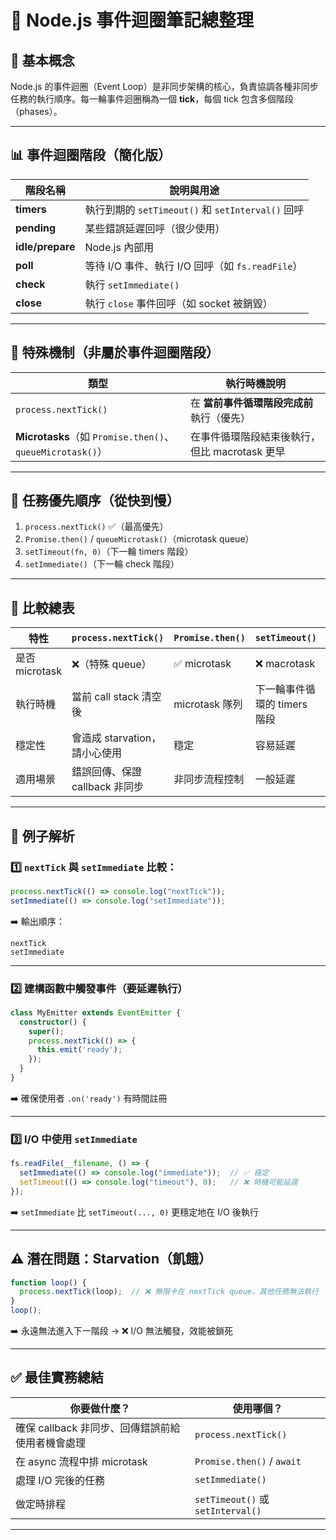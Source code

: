 # 🧠 Node.js 事件迴圈筆記總整理

## 📍 基本概念

Node.js 的事件迴圈（Event Loop）是非同步架構的核心，負責協調各種非同步任務的執行順序。每一輪事件迴圈稱為一個 **tick**，每個 tick 包含多個階段（phases）。

---

## 📊 事件迴圈階段（簡化版）

| 階段名稱             | 說明與用途                                     |
| ---------------- | ----------------------------------------- |
| **timers**       | 執行到期的 `setTimeout()` 和 `setInterval()` 回呼 |
| **pending**      | 某些錯誤延遲回呼（很少使用）                            |
| **idle/prepare** | Node.js 內部用                               |
| **poll**         | 等待 I/O 事件、執行 I/O 回呼（如 `fs.readFile`）      |
| **check**        | 執行 `setImmediate()`                       |
| **close**        | 執行 `close` 事件回呼（如 socket 被銷毀）             |

---

## 🧵 特殊機制（非屬於事件迴圈階段）

| 類型                                                    | 執行時機說明                       |
| ----------------------------------------------------- | ---------------------------- |
| `process.nextTick()`                                  | 在 **當前事件循環階段完成前** 執行（優先）     |
| **Microtasks**（如 `Promise.then()`、`queueMicrotask()`） | 在事件循環階段結束後執行，但比 macrotask 更早 |

---

## 🔼 任務優先順序（從快到慢）

1. `process.nextTick()` ✅（最高優先）
2. `Promise.then()` / `queueMicrotask()`（microtask queue）
3. `setTimeout(fn, 0)`（下一輪 timers 階段）
4. `setImmediate()`（下一輪 check 階段）

---

## 🔧 比較總表

| 特性           | `process.nextTick()` | `Promise.then()` | `setTimeout()`     | `setImmediate()`  |
| ------------ | -------------------- | ---------------- | ------------------ | ----------------- |
| 是否 microtask | ❌（特殊 queue）          | ✅ microtask      | ❌ macrotask        | ❌ macrotask       |
| 執行時機         | 當前 call stack 清空後    | microtask 隊列     | 下一輪事件循環的 timers 階段 | 下一輪事件循環的 check 階段 |
| 穩定性          | 會造成 starvation，請小心使用 | 穩定               | 容易延遲               | ✅ I/O 後推薦使用       |
| 適用場景         | 錯誤回傳、保證 callback 非同步 | 非同步流程控制          | 一般延遲               | I/O 回呼後的後續邏輯      |

---

## 🧪 例子解析

### 1️⃣ `nextTick` 與 `setImmediate` 比較：

```ts
process.nextTick(() => console.log("nextTick"));
setImmediate(() => console.log("setImmediate"));
```

➡️ 輸出順序：

```
nextTick
setImmediate
```

---

### 2️⃣ 建構函數中觸發事件（要延遲執行）

```ts
class MyEmitter extends EventEmitter {
  constructor() {
    super();
    process.nextTick(() => {
      this.emit('ready');
    });
  }
}
```

➡️ 確保使用者 `.on('ready')` 有時間註冊

---

### 3️⃣ I/O 中使用 `setImmediate`

```ts
fs.readFile(__filename, () => {
  setImmediate(() => console.log("immediate"));  // ✅ 穩定
  setTimeout(() => console.log("timeout"), 0);   // ❌ 時機可能延遲
});
```

➡️ `setImmediate` 比 `setTimeout(..., 0)` 更穩定地在 I/O 後執行

---

## ⚠️ 潛在問題：Starvation（飢餓）

```ts
function loop() {
  process.nextTick(loop);  // ❌ 無限卡在 nextTick queue，其他任務無法執行
}
loop();
```

➡️ 永遠無法進入下一階段 → ❌ I/O 無法觸發，效能被鎖死

---

## ✅ 最佳實務總結

| 你要做什麼？                        | 使用哪個？                            |
| ----------------------------- | -------------------------------- |
| 確保 callback 非同步、回傳錯誤前給使用者機會處理 | `process.nextTick()`             |
| 在 async 流程中排 microtask        | `Promise.then()` / `await`       |
| 處理 I/O 完後的任務                  | `setImmediate()`                 |
| 做定時排程                         | `setTimeout()` 或 `setInterval()` |

---

